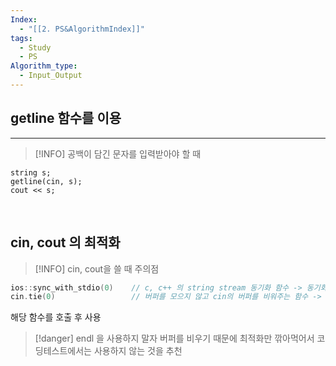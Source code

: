 ```yaml
---
Index:
  - "[[2. PS&AlgorithmIndex]]"
tags:
  - Study
  - PS
Algorithm_type:
  - Input_Output
---
```

## getline 함수를 이용
---
> [!INFO] 공백이 담긴 문자를 입력받아야 할 때

```
string s;
getline(cin, s);
cout << s;
```
   
   
## cin, cout 의 최적화
> [!INFO] cin, cout을 쓸 때 주의점
```cpp
ios::sync_with_stdio(0)    // c, c++ 의 string stream 동기화 함수 -> 동기화 기능을 끄겠다는 뜻 : 이 호출 이후 printf/scanf 를 사용하면 안됨
cin.tie(0)                 // 버퍼를 모으지 않고 cin의 버퍼를 비워주는 함수 -> 인데 어짜피 출력값만 보일 것이기 때문에 기능을 끈다
```
해당 함수를 호출 후 사용
   
   
> [!danger] endl 을 사용하지 말자
> 버퍼를 비우기 때문에 최적화만 깎아먹어서 코딩테스트에서는 사용하지 않는 것을 추천
